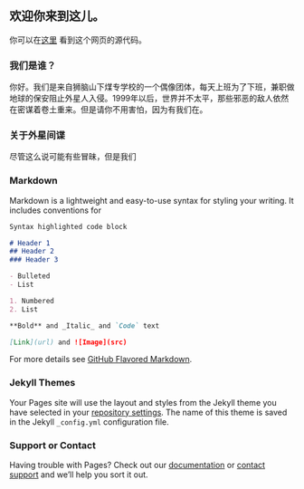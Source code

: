 ## 欢迎你来到这儿。

你可以在[这里](https://github.com/Yeyuehuke/Yeyuehuke.github.io/edit/master/README.md) 看到这个网页的源代码。

### 我们是谁？

你好。我们是来自狮脑山下煤专学校的一个偶像团体，每天上班为了下班，兼职做地球的保安阻止外星人入侵。1999年以后，世界并不太平，那些邪恶的敌人依然在密谋着卷土重来。但是请你不用害怕，因为有我们在。

### 关于外星间谍

尽管这么说可能有些冒昧，但是我们

### Markdown

Markdown is a lightweight and easy-to-use syntax for styling your writing. It includes conventions for

```markdown
Syntax highlighted code block

# Header 1
## Header 2
### Header 3

- Bulleted
- List

1. Numbered
2. List

**Bold** and _Italic_ and `Code` text

[Link](url) and ![Image](src)
```

For more details see [GitHub Flavored Markdown](https://guides.github.com/features/mastering-markdown/).

### Jekyll Themes

Your Pages site will use the layout and styles from the Jekyll theme you have selected in your [repository settings](https://github.com/Yeyuehuke/Yeyuehuke.github.io/settings). The name of this theme is saved in the Jekyll `_config.yml` configuration file.

### Support or Contact

Having trouble with Pages? Check out our [documentation](https://help.github.com/categories/github-pages-basics/) or [contact support](https://github.com/contact) and we’ll help you sort it out.
